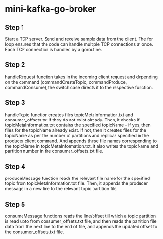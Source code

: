 # mini-kafka-go-broker

## Step 1

Start a TCP server. Send and receive sample data from the client.
The for loop ensures that the code can handle multiple TCP connections at once. Each TCP connection is handled by a goroutine.

## Step 2

handleRequest function takes in the incoming client request and depending on the command (commandCreateTopic, commandProduce, commandConsume), the switch case directs it to the respective function.

## Step 3

handleTopic function creates files topicMetaInformation.txt and consumer_offsets.txt if they do not exist already.
Then, it checks if topicMetaInformation.txt contains the specified topicName - if yes, then files for the topicName already exist. If not, then it creates files for the topicName as per the number of partitions and replicas specified in the producer client command. And appends these file names corresponding to the topicName in topicMetaInformation.txt. It also writes the topicName and partition number in the consumer_offsets.txt file.

## Step 4

produceMessage function reads the relevant file name for the specified topic from topicMetaInformation.txt file. Then, it appends the producer message in a new line to the relevant topic partition file.

## Step 5

consumeMessage functions reads the line/offset till which a topic partition is read upto from consumer_offsets.txt file, and then reads the partition file data from the next line to the end of file, and appends the updated offset to the consumer_offsets.txt file.
